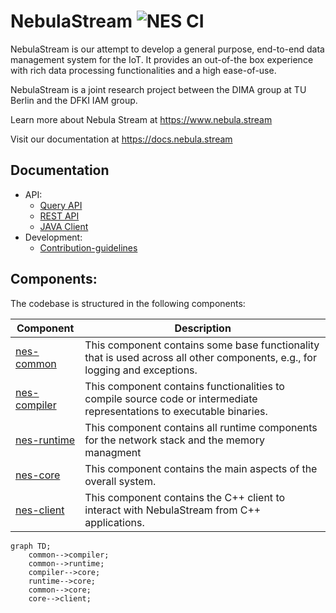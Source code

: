 # NebulaStream ![NES CI](https://github.com/nebulastream/nebulastream/workflows/NES%20CI/badge.svg)

NebulaStream is our attempt to develop a general purpose, end-to-end data management system for the IoT.
It provides an out-of-the box experience with rich data processing functionalities and a high ease-of-use.

NebulaStream is a joint research project between the DIMA group at TU Berlin and the DFKI IAM group.

Learn more about Nebula Stream at https://www.nebula.stream

Visit our documentation at https://docs.nebula.stream

## Documentation
- API:
    - [Query API](https://docs.nebula.stream/docs/query-api/generalconcept/) 
    - [REST API](https://docs.nebula.stream/docs/clients/rest-api/)     
    - [JAVA Client](https://docs.nebula.stream/docs/clients/java-client/)
- Development:
    - [Contribution-guidelines](https://docs.nebula.stream/docs/dev/contribution-guidelines/)
  
## Components:

The codebase is structured in the following components:

| Component                    | Description                                                                                                                 |
|------------------------------|-----------------------------------------------------------------------------------------------------------------------------|
| [nes-common](nes-common)     | This component contains some base functionality that is used across all other components, e.g., for logging and exceptions. |
| [nes-compiler](nes-compiler) | This component contains functionalities to compile source code or intermediate representations to executable binaries.      |
| [nes-runtime](nes-runtime)   | This component contains all runtime components for the network stack and the memory managment                               |
| [nes-core](nes-core)         | This component contains the main aspects of the overall system.                                                             |
| [nes-client](nes-client)     | This component contains the C++ client to interact with NebulaStream from C++ applications.                                 |

```mermaid
graph TD;
    common-->compiler;
    common-->runtime;
    compiler-->core;
    runtime-->core;
    common-->core;
    core-->client;
```